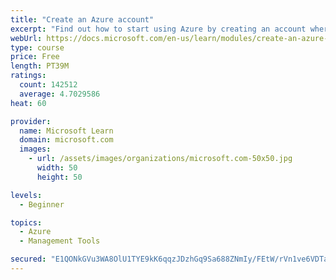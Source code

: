 ```yaml
---
title: "Create an Azure account"
excerpt: "Find out how to start using Azure by creating an account where you’ll see services and personal settings for identity, billing, and preferences."
webUrl: https://docs.microsoft.com/en-us/learn/modules/create-an-azure-account/
type: course
price: Free
length: PT39M
ratings:
  count: 142512
  average: 4.7029586
heat: 60

provider:
  name: Microsoft Learn
  domain: microsoft.com
  images:
    - url: /assets/images/organizations/microsoft.com-50x50.jpg
      width: 50
      height: 50

levels:
  - Beginner

topics:
  - Azure
  - Management Tools

secured: "E1QONkGVu3WA8OlU1TYE9kK6qqzJDzhGq9Sa688ZNmIy/FEtW/rVn1ve6VDTabpk//GkixjaEUnQTPSk1jpK+HYmf78SXuRs5zbEK7nPk7tlVmFkNIl+19GNF6O9RixNqtuPuspRX63U4+PPy2lMxcgeWcjmhq/SaykDpBwiWsTN/bQVhBNXUOUKQGyeLl99SJSFGyGHkrYj1Mo2RjncY+Lpl9YPuAPRTuHN5t2OO5D4tjlb7DZTzfwJqrQKkaF34/d8UVb20hSXKa2hQT/TRzU0ani0Ru5sQcI7eft2r9VxmflEmXuPs4uTA23dzRdOaRPkt1TBV/bo912OHPXeeUhVGOkqreUJ3NbBaNUI1gPt1zDFNQ+msnBpCfrcqBzMRI5bWuM2SWtDVfJUycejUwe+xQqyOZniTy4WPKMI7q/Irs0h+9yxvQe/4Yvn7AtA;3kU9f6/W04RyGayY3HXjWg=="
---
```


